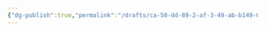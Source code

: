 ```yaml
---
{"dg-publish":true,"permalink":"/drafts/ca-50-dd-89-2-af-3-49-ab-b149-03-a54-db-94611/","dgHomeLink":true,"dgPassFrontmatter":false}
---
```


